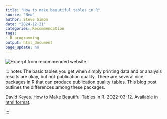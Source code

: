 ```yaml
---
title: "How to make beautiful tables in R"
source: "New"
author: Steve Simon
date: "2024-12-21"
categories: Recommendation
tags:
- R programming
output: html_document
page_update: no
---
```


![](http://www.pmean.com/new-images/24/beautiful-tables-01.png "Excerpt from recommended website")

::: notes
The basic tables you get when simply printing data and or analysis results are okay, but not publication quality. There are several nice packages in R that can produce publication quality tables. This blog post outlines the differences among these packages.

David Keyes. How to Make Beautiful Tables in R. 2022-03-12. Available in [html format][ref01].

[ref01]: https://rfortherestofus.com/2019/11/how-to-make-beautiful-tables-in-r
:::
